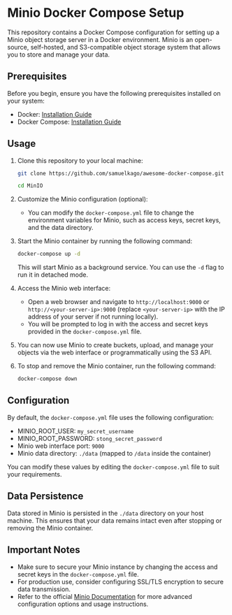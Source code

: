 

# Minio Docker Compose Setup

This repository contains a Docker Compose configuration for setting up a Minio object storage server in a Docker environment. Minio is an open-source, self-hosted, and S3-compatible object storage system that allows you to store and manage your data.

## Prerequisites

Before you begin, ensure you have the following prerequisites installed on your system:

- Docker: [Installation Guide](https://docs.docker.com/get-docker/)
- Docker Compose: [Installation Guide](https://docs.docker.com/compose/install/)

## Usage

1. Clone this repository to your local machine:

   ```bash
   git clone https://github.com/samuelkago/awesome-docker-compose.git

   cd MinIO
   ```

2. Customize the Minio configuration (optional):
   - You can modify the `docker-compose.yml` file to change the environment variables for Minio, such as access keys, secret keys, and the data directory.

3. Start the Minio container by running the following command:

   ```bash
   docker-compose up -d
   ```

   This will start Minio as a background service. You can use the `-d` flag to run it in detached mode.

4. Access the Minio web interface:
   - Open a web browser and navigate to `http://localhost:9000` or `http://<your-server-ip>:9000` (replace `<your-server-ip>` with the IP address of your server if not running locally).
   - You will be prompted to log in with the access and secret keys provided in the `docker-compose.yml` file.

5. You can now use Minio to create buckets, upload, and manage your objects via the web interface or programmatically using the S3 API.

6. To stop and remove the Minio container, run the following command:

   ```bash
   docker-compose down
   ```

## Configuration

By default, the `docker-compose.yml` file uses the following configuration:

- MINIO_ROOT_USER: `my_secret_username`
- MINIO_ROOT_PASSWORD: `stong_secret_password`
- Minio web interface port: `9000`
- Minio data directory: `./data` (mapped to `/data` inside the container)

You can modify these values by editing the `docker-compose.yml` file to suit your requirements.

## Data Persistence

Data stored in Minio is persisted in the `./data` directory on your host machine. This ensures that your data remains intact even after stopping or removing the Minio container.

## Important Notes

- Make sure to secure your Minio instance by changing the access and secret keys in the `docker-compose.yml` file.
- For production use, consider configuring SSL/TLS encryption to secure data transmission.
- Refer to the official [Minio Documentation](https://docs.min.io/) for more advanced configuration options and usage instructions.


